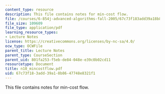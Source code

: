 ```yaml
---
content_type: resource
description: This file contains notes for min-cost flow.
file: /courses/6-854j-advanced-algorithms-fall-2005/67c73f183add39a18b8647748e8321f1_n10_mincostflow.pdf
file_size: 109609
file_type: application/pdf
learning_resource_types:
- Lecture Notes
license: https://creativecommons.org/licenses/by-nc-sa/4.0/
ocw_type: OCWFile
parent_title: Lecture Notes
parent_type: CourseSection
parent_uid: 801fa253-f5eb-de84-048e-e39c0b02cd11
resourcetype: Document
title: n10_mincostflow.pdf
uid: 67c73f18-3add-39a1-8b86-47748e8321f1
---
```

This file contains notes for min-cost flow.